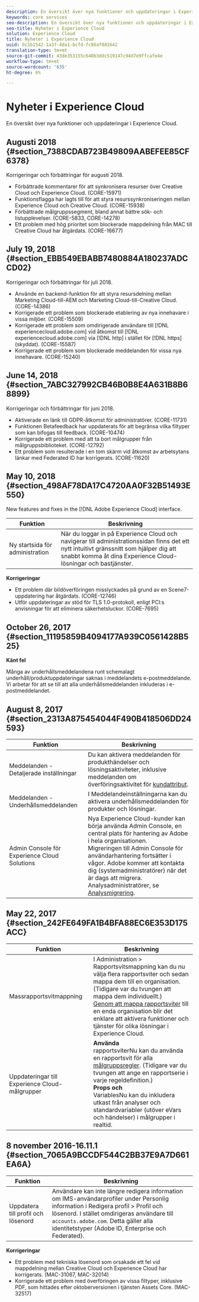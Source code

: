 ```yaml
---
description: En översikt över nya funktioner och uppdateringar i Experience Cloud.
keywords: core services
seo-description: En översikt över nya funktioner och uppdateringar i Experience Cloud.
seo-title: Nyheter i Experience Cloud
solution: Experience Cloud
title: Nyheter i Experience Cloud
uuid: bc1b1542-1a37-4da1-bcfd-fc86af881642
translation-type: tm+mt
source-git-commit: 43de353155c640b3ddc519147c94d7e9ffcafe4e
workflow-type: tm+mt
source-wordcount: '635'
ht-degree: 6%

---
```



# Nyheter i Experience Cloud

En översikt över nya funktioner och uppdateringar i Experience Cloud.

## Augusti 2018 {#section_7388CDAB723B49809AABEFEE85CF6378}

Korrigeringar och förbättringar för augusti 2018.

* Förbättrade kommentarer för att synkronisera resurser över Creative Cloud och Experience Cloud. (CORE-15971)
* Funktionsflagga har lagts till för att styra resurssynkroniseringen mellan Experience Cloud och Creative Cloud. (CORE-15938)
* Förbättrade målgruppssegment, bland annat bättre sök- och listupplevelser. (CORE-5833, CORE-14278)
* Ett problem med hög prioritet som blockerade mappdelning från MAC till Creative Cloud har åtgärdats. (CORE-16677)

## July 19, 2018 {#section_EBB549EBABB7480884A180237ADCCD02}

Korrigeringar och förbättringar för juli 2018.

* Använde en backend-funktion för att styra resursdelning mellan Marketing Cloud-till-AEM och Marketing Cloud-till-Creative Cloud. (CORE-14386)
* Korrigerade ett problem som blockerade etablering av nya innehavare i vissa miljöer. (CORE-15509)
* Korrigerade ett problem som omdirigerade användare till [!DNL experiencecloud.adobe.com] vid åtkomst till [!DNL experiencecloud.adobe.com] via [!DNL http] i stället för [!DNL https] (skyddat). (CORE-15587)
* Korrigerade ett problem som blockerade meddelanden för vissa nya innehavare. (CORE-15240)

## June 14, 2018 {#section_7ABC327992CB46B0B8E4A631B8B68899}

Korrigeringar och förbättringar för juni 2018.

* Aktiverade en länk till GDPR-åtkomst för administratörer. (CORE-11731)
* Funktionen Betafeedback har uppdaterats för att begränsa vilka filtyper som kan bifogas till feedback. (CORE-10474)
* Korrigerade ett problem med att ta bort målgrupper från målgruppsbiblioteket. (CORE-12792)
* Ett problem som resulterade i en tom skärm vid åtkomst av arbetsytans länkar med Federated ID har korrigerats. (CORE-11620)

## May 10, 2018 {#section_498AF78DA17C4720AA0F32B51493E550}

New features and fixes in the [!DNL Adobe Experience Cloud] interface.

| Funktion | Beskrivning |
|--- |--- |
| Ny startsida för administration | När du loggar in på Experience Cloud och navigerar till administrationssidan finns det ett nytt intuitivt gränssnitt som hjälper dig att snabbt komma åt dina Experience Cloud-lösningar och bastjänster. |

**Korrigeringar**

* Ett problem där bildöverföringen misslyckades på grund av en Scene7-uppdatering har åtgärdats. (CORE-12746)
* Utför uppdateringar av stöd för TLS 1.0-protokoll, enligt PCI:s anvisningar för att eliminera säkerhetsluckor. (CORE-7695)

## October 26, 2017 {#section_11195859B4094177A939C0561428B525}

**Känt fel**

Många av underhållsmeddelandena runt schemalagt underhåll/produktuppdateringar saknas i meddelandets e-postmeddelande. Vi arbetar för att se till att alla underhållsmeddelanden inkluderas i e-postmeddelandet.

## August 8, 2017 {#section_2313A875454044F490B418506DD24593}

| Funktion | Beskrivning |
|--- |--- |
| Meddelanden - Detaljerade inställningar | Du kan aktivera meddelanden för produkthändelser och lösningsaktiviteter, inklusive meddelanden om överföringsaktivitet för [kundattribut](../attributes/attributes.md). |
| Meddelanden - Underhållsmeddelanden | I Meddelandeinställningarna kan du aktivera underhållsmeddelanden för produkter och lösningar. |
| Admin Console för Experience Cloud Solutions | Nya Experience Cloud-kunder kan börja använda Admin Console, en central plats för hantering av Adobe i hela organisationen.<br>Migreringen till Admin Console för användarhantering fortsätter i vågor. Adobe kommer att kontakta dig (systemadministratörer) när det är dags att migrera.<br>Analysadministratörer, se [Analysmigrering](https://docs.adobe.com/content/help/en/analytics/admin/user-product-management/user-management/migrate-users/c-migration-tool.html). |

## May 22, 2017 {#section_242FE649FA1B4BFA88EC6E353D175ACC}

| Funktion | Beskrivning |
|--- |--- |
| Massrapportsvitmappning | I Administration > Rapportsvitsmappning kan du nu välja flera rapportsviter och sedan mappa dem till en organisation. (Tidigare var du tvungen att mappa dem individuellt.)  <br>[Genom att mappa rapportsviter](../core-services/core-services.md) till en enda organisation blir det enklare att aktivera funktioner och tjänster för olika lösningar i Experience Cloud. |
| Uppdateringar till Experience Cloud-målgrupper | **Använda**<br> rapportsviterNu kan du använda en rapportsvit för alla [målgruppsregler](../audience-library/t-audience-create.md). (Tidigare var du tvungen att ange en rapportserie i varje regeldefinition.) <br>**Props och**<br> VariablesNu kan du inkludera utkast från analyser och standardvariabler (utöver eVars och händelser) i målgrupper i realtid. |

## 8 november 2016-16.11.1 {#section_7065A9BCCDF544C2BB37E9A7D661EA6A}

| Funktion | Beskrivning |
|--- |--- |
| Uppdatera till profil och lösenord | Användare kan inte längre redigera information om IMS-användarprofiler under Personlig information i Redigera profil > Profil och lösenord. I stället omdirigeras användare till `accounts.adobe.com`. Detta gäller alla identitetstyper (Adobe ID, Enterprise och Federated). |

**Korrigeringar**

* Ett problem med tekniska lösenord som orsakade ett fel vid mappdelning mellan Creative Cloud och Experience Cloud har korrigerats. (MAC-31067, MAC-32014)
* Korrigerade ett problem med överföringen av vissa filtyper, inklusive PDF, som hittades efter oktoberversionen i tjänsten Assets Core. (MAC-32517)
